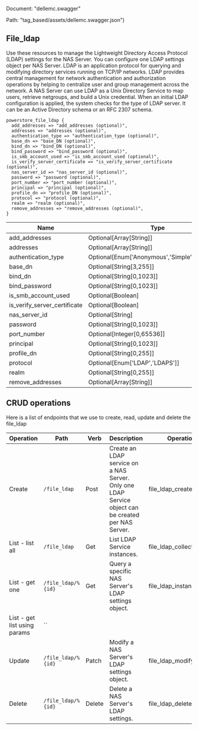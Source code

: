 Document: "dellemc.swagger"


Path: "tag_based/assets/dellemc.swagger.json")

## File_ldap

Use these resources to manage the Lightweight Directory Access Protocol (LDAP) settings for the NAS Server. You can configure one LDAP settings object per NAS Server. LDAP is an application protocol for querying and modifying directory services running on TCP/IP networks. LDAP provides central management for network authentication and authorization operations by helping to centralize user and group management across the network. A NAS Server can use LDAP as a Unix Directory Service to map users, retrieve netgroups, and build a Unix credential. When an initial LDAP configuration is applied, the system checks for the type of LDAP server. It can be an Active Directory schema or an RFC 2307 schema.

```puppet
powerstore_file_ldap {
  add_addresses => "add_addresses (optional)",
  addresses => "addresses (optional)",
  authentication_type => "authentication_type (optional)",
  base_dn => "base_DN (optional)",
  bind_dn => "bind_DN (optional)",
  bind_password => "bind_password (optional)",
  is_smb_account_used => "is_smb_account_used (optional)",
  is_verify_server_certificate => "is_verify_server_certificate (optional)",
  nas_server_id => "nas_server_id (optional)",
  password => "password (optional)",
  port_number => "port_number (optional)",
  principal => "principal (optional)",
  profile_dn => "profile_DN (optional)",
  protocol => "protocol (optional)",
  realm => "realm (optional)",
  remove_addresses => "remove_addresses (optional)",
}
```

| Name        | Type           | Required       |
| ------------- | ------------- | ------------- |
|add_addresses | Optional[Array[String]] | false |
|addresses | Optional[Array[String]] | false |
|authentication_type | Optional[Enum['Anonymous','Simple','Kerberos']] | false |
|base_dn | Optional[String[3,255]] | false |
|bind_dn | Optional[String[0,1023]] | false |
|bind_password | Optional[String[0,1023]] | false |
|is_smb_account_used | Optional[Boolean] | false |
|is_verify_server_certificate | Optional[Boolean] | false |
|nas_server_id | Optional[String] | false |
|password | Optional[String[0,1023]] | false |
|port_number | Optional[Integer[0,65536]] | false |
|principal | Optional[String[0,1023]] | false |
|profile_dn | Optional[String[0,255]] | false |
|protocol | Optional[Enum['LDAP','LDAPS']] | false |
|realm | Optional[String[0,255]] | false |
|remove_addresses | Optional[Array[String]] | false |



## CRUD operations

Here is a list of endpoints that we use to create, read, update and delete the file_ldap

| Operation | Path | Verb | Description | OperationID |
| ------------- | ------------- | ------------- | ------------- | ------------- |
|Create|`/file_ldap`|Post|Create an LDAP service on a NAS Server. Only one LDAP Service object can be created per NAS Server.|file_ldap_create|
|List - list all|`/file_ldap`|Get|List LDAP Service instances.|file_ldap_collection_query|
|List - get one|`/file_ldap/%{id}`|Get|Query a specific NAS Server's LDAP settings object.|file_ldap_instance_query|
|List - get list using params|``||||
|Update|`/file_ldap/%{id}`|Patch|Modify a NAS Server's LDAP settings object.|file_ldap_modify|
|Delete|`/file_ldap/%{id}`|Delete|Delete a NAS Server's LDAP settings.|file_ldap_delete|
